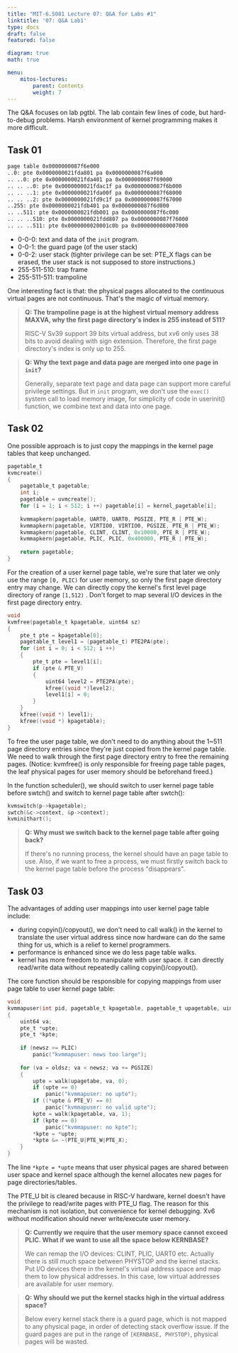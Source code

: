 ```yaml
---
title: "MIT-6.S081 Lecture 07: Q&A for Labs #1"
linktitle: '07: Q&A Lab1'
type: docs
draft: false
featured: false

diagram: true
math: true

menu:
    mitos-lectures:
        parent: Contents
        weight: 7
---
```


The Q&A focuses on lab pgtbl. The lab contain few lines of code, but hard-to-debug problems. Harsh environment of kernel programming makes it more difficult.

## Task 01

```bash
page table 0x0000000087f6e000
..0: pte 0x0000000021fda801 pa 0x0000000087f6a000
.. ..0: pte 0x0000000021fda401 pa 0x0000000087f69000
.. .. ..0: pte 0x0000000021fdac1f pa 0x0000000087f6b000
.. .. ..1: pte 0x0000000021fda00f pa 0x0000000087f68000
.. .. ..2: pte 0x0000000021fd9c1f pa 0x0000000087f67000
..255: pte 0x0000000021fdb401 pa 0x0000000087f6d000
.. ..511: pte 0x0000000021fdb001 pa 0x0000000087f6c000
.. .. ..510: pte 0x0000000021fdd807 pa 0x0000000087f76000
.. .. ..511: pte 0x0000000020001c0b pa 0x0000000080007000
```

* 0-0-0: text and data of the `init` program.
* 0-0-1: the guard page (of the user stack)
* 0-0-2: user stack (tighter privilege can be set: PTE_X flags can be erased, the user stack is not supposed to store instructions.)
* 255-511-510: trap frame
* 255-511-511: trampoline

One interesting fact is that: the physical pages allocated to the continuous virtual pages are not continuous. That's the magic of virtual memory.

> **Q: The trampoline page is at the highest virtual memory address MAXVA, why the first page directory's index is 255 instead of 511?**
>
> RISC-V Sv39 support 39 bits virtual address, but xv6 only uses 38 bits to avoid dealing with sign extension. Therefore, the first page directory's index is only up to 255.

> **Q: Why the text page and data page are merged into one page in `init`?**
>
> Generally, separate text page and data page can support more careful privilege settings. But in `init` program, we don't use the `exec()` system call to load memory image, for simplicity of code in userinit() function, we combine text and data into one page.

## Task 02

One possible approach is to just copy the mappings in the kernel page tables that keep unchanged.

```c
pagetable_t
kvmcreate()
{
	pagetable_t pagetable;
	int i;
 	pagetable = uvmcreate();
    for (i = 1; i < 512; i ++) pagetable[i] = kernel_pagetable[i];
    
    kvmmapkern(pagetable, UART0, UART0, PGSIZE, PTE_R | PTE_W);
    kvmmapkern(pagetable, VIRTIO0, VIRTIO0, PGSIZE, PTE_R | PTE_W);
    kvmmapkern(pagetable, CLINT, CLINT, 0x10000, PTE_R | PTE_W);
    kvmmapkern(pagetable, PLIC, PLIC, 0x400000, PTE_R | PTE_W);
    
    return pagetable;
}
```

For the creation of a user kernel page table, we're sure that later we only use the range `[0, PLIC)` for user memory, so only the first page directory entry may change. We can directly copy the kernel's first level page directory of range `[1,512)` . Don't forget to map several I/O devices in the first page directory entry.

```c
void
kvmfree(pagetable_t kpagetable, uint64 sz)
{
    pte_t pte = kpagetable[0];
    pagetable_t level1 = (pagetable_t) PTE2PA(pte);
    for (int i = 0; i < 512; i ++)
    {
        pte_t pte = level1[i];
        if (pte & PTE_V)
        {
            uint64 level2 = PTE2PA(pte);
            kfree((void *)level2);
            level1[i] = 0;
        }
    }
    kfree((void *) level1);
    kfree((void *) kpagetable);
}
```

To free the user page table, we don't need to do anything about the 1~511 page directory entries since they're just copied from the kernel page table. We need to walk through the first page directory entry to free the remaining pages. (Notice: kvmfree() is only responsible for freeing page table pages, the leaf physical pages for user memory should be beforehand freed.)

In the function scheduler(), we should switch to user kernel page table before swtch() and switch to kernel page table after swtch():

```c
kvmswitch(p->kpagetable);
swtch(&c->context, &p->context);
kvminithart();
```

> **Q: Why must we switch back to the kernel page table after going back?**
>
> If there's no running process, the kernel should have an page table to use. Also, if we want to free a process, we must firstly switch back to the kernel page table before the process "disappears".

## Task 03

The advantages of adding user mappings into user kernel page table include:

* during copyin()/copyout(), we don't need to call walk() in the kernel to translate the user virtual address since now hardware can do the same thing for us, which is a relief to kernel programmers.
* performance is enhanced since we do less page table walks.
* kernel has more freedom to manipulate with user space. it can directly read/write data without repeatedly calling copyin()/copyout().

The core function should be responsible for copying mappings from user page table to user kernel page table:

```c
void
kvmmapuser(int pid, pagetable_t kpagetable, pagetable_t upagetable, uint64 newsz, uint64 oldsz)
{
    uint64 va;
    pte_t *upte;
    pte_t *kpte;
    
    if (newsz >= PLIC)
        panic("kvmmapuser: news too large");
   	
    for (va = oldsz; va < newsz; va += PGSIZE)
    {
        upte = walk(upagetabe, va, 0);
        if (upte == 0)
            panic("kvmmapuser: no upte");
       	if ((*upte & PTE_V) == 0)
            panic("kvmmapuser: no valid upte");
       	kpte = walk(kpagetable, va, 1);
        if (kpte == 0)
            panic("kvmmapuser: no kpte");
        *kpte = *upte;
        *kpte &= ~(PTE_U|PTE_W|PTE_X);
    }  
}
```

The line `*kpte = *upte` means that user physical pages are shared between user space and kernel space although the kernel allocates new pages for page directories/tables.

The PTE_U bit is cleared because in RISC-V hardware, kernel doesn't have the privilege to read/write pages with PTE_U flag. The reason for this mechanism is not isolation, but convenience for kernel debugging. Xv6 without modification should never write/execute user memory. 

> **Q: Currently we require that the user memory space cannot exceed PLIC. What if we want to use all the space below KERNBASE?**
>
> We can remap the I/O devices: CLINT, PLIC, UART0 etc. Actually there is still much space between PHYSTOP and the kernel stacks. Put I/O devices there in the kernel's virtual address space and map them to low physical addresses. In this case, low virtual addresses are available for user memory.

> **Q: Why should we put the kernel stacks high in the virtual address space?**
>
> Below every kernel stack there is a guard page, which is not mapped to any physical page, in order of detecting stack overflow issue. If the guard pages are put in the range of `[KERNBASE, PHYSTOP)`, physical pages will be wasted.